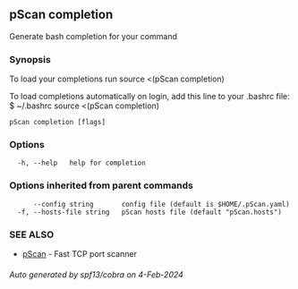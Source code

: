 ## pScan completion

Generate bash completion for your command

### Synopsis

To load your completions run
source <(pScan completion)

To load completions automatically on login, add this line to your .bashrc file:
$ ~/.bashrc
source <(pScan completion)


```
pScan completion [flags]
```

### Options

```
  -h, --help   help for completion
```

### Options inherited from parent commands

```
      --config string       config file (default is $HOME/.pScan.yaml)
  -f, --hosts-file string   pScan hosts file (default "pScan.hosts")
```

### SEE ALSO

* [pScan](pScan.md)	 - Fast TCP port scanner

###### Auto generated by spf13/cobra on 4-Feb-2024
